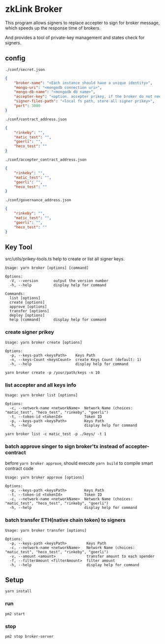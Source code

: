 # zkLink Broker
This program allows signers to replace accepter to sign for broker message, which speeds up the response time of brokers. 

And provides a tool of private-key management and states check for signers.
## config
`./conf/secret.json`

```json
{
    "broker-name": "<Each instance should have a unique identity>",
    "mongo-uri": "<mongodb connection uri>",
    "mongo-db-name": "<mongodb db name>",
    "accepter-key": "<option. accepter prikey, if the broker do not need to pay ETH,BNB,MATIC..., no need to fill this item.>",
    "signer-files-path": "<local fs path, store all signer prikey>",
    "port": 3000
}
```

`./conf/contract_address.json`
```json
{
    "rinkeby": "",
    "matic_test": "",
    "goerli": "",
    "heco_test": ""
}
```
`./conf/accepter_contract_address.json`
```json
{
    "rinkeby": "",
    "matic_test": "",
    "goerli": "",
    "heco_test": ""
}
```
`./conf/governance_address.json`
```json
{
    "rinkeby": "",
    "matic_test": "",
    "goerli": "",
    "heco_test": ""
}
```

## Key Tool
src/utils/prikey-tools.ts help to create or list all signer keys.

```
Usage: yarn broker [options] [command]

Options:
  -V, --version       output the version number
  -h, --help          display help for command

Commands:
  list [options]
  create [options]
  approve [options]
  transfer [options]
  deploy [options]
  help [command]      display help for command
```

### create signer prikey
```
Usage: yarn broker create [options]

Options:
  -p, --keys-path <keysPath>    Keys Path
  -n, --keys-Count <keysCount>  create Keys Count (default: 1)
  -h, --help                    display help for command
```

`yarn broker create -p /your/path/keys -n 10`

### list accepter and all keys info
```
Usage: yarn broker list [options]

Options:
  -c, --network-name <networkName>  Network Name (choices: "matic_test", "heco_test", "rinkeby", "goerli")
  -t, --token-id <tokenId>          Token ID
  -p, --keys-path <keysPath>        Keys Path
  -h, --help                        display help for command
```

`yarn broker list -c matic_test -p ./keys/ -t 1 `

### batch approve singer to sign broker'tx instead of accepter-contract
before `yarn broker approve`, should execute `yarn build` to compile smart contract code
```
Usage: yarn broker approve [options]

Options:
  -p, --keys-path <keysPath>        Keys Path
  -t, --token-id <tokenId>          Token ID
  -c, --network-name <networkName>  Network Name (choices: "matic_test", "heco_test", "rinkeby", "goerli")
  -h, --help                        display help for command
```

### batch transfer ETH(native chain token) to signers 

```
Usage: yarn broker transfer [options]

Options:
  -p, --keys-path <keysPath>         Keys Path
  -c, --network-name <networkName>   Network Name (choices: "matic_test", "heco_test", "rinkeby", "goerli")
  -v, --amount <amount>              transfer amount to each spender
  -f, --filterAmount <filterAmount>  filter amount
  -h, --help                         display help for command
```

## Setup
```
yarn install
```

### run
```
pm2 start
```

### stop
```
pm2 stop broker-server
```